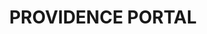 ---
lastmod: '2025-04-06T06:05:20+00:00'
latitude: -35.997349
layout: suburb
longitude: 148.769744
postcode: '2629'
state: NSW
title: PROVIDENCE PORTAL
url: /nsw/providence-portal/
---